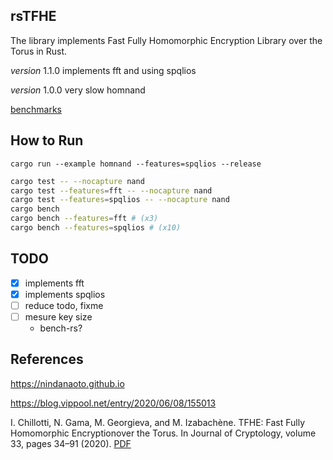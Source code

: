 ## rsTFHE
The library implements Fast Fully Homomorphic Encryption Library over the Torus in Rust.

*version* 1.1.0 implements fft and using spqlios

*version* 1.0.0 very slow homnand

[benchmarks](https://hamadakafu.github.io/rsTFHE/report/index.html)

## How to Run
```
cargo run --example homnand --features=spqlios --release
```

```sh
cargo test -- --nocapture nand
cargo test --features=fft -- --nocapture nand
cargo test --features=spqlios -- --nocapture nand
cargo bench
cargo bench --features=fft # (x3)
cargo bench --features=spqlios # (x10)
```

## TODO
- [x] implements fft
- [x] implements spqlios
- [ ] reduce todo, fixme
- [ ] mesure key size
  - bench-rs?

## References
https://nindanaoto.github.io

https://blog.vippool.net/entry/2020/06/08/155013

I. Chillotti, N. Gama, M. Georgieva, and M. Izabachène. TFHE: Fast Fully Homomorphic Encryptionover the Torus. In Journal of Cryptology, volume 33, pages 34–91 (2020). [<span>PDF</span>](https://eprint.iacr.org/2018/421.pdf)

